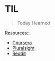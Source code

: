 # TIL
>Today I learned

Resources::
- [Coursera](https://www.coursera.org/)
- [Pluralsight](https://www.pluralsight.com/)
- [Reddit](https://www.reddit.com/r/todayilearned/)

